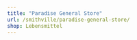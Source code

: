 ```yaml
---
title: "Paradise General Store"
url: /smithville/paradise-general-store/
shop: Lebensmittel
---
```

